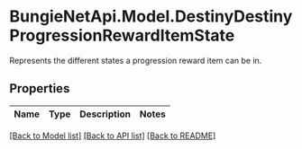 # BungieNetApi.Model.DestinyDestinyProgressionRewardItemState
Represents the different states a progression reward item can be in.
## Properties

Name | Type | Description | Notes
------------ | ------------- | ------------- | -------------

[[Back to Model list]](../README.md#documentation-for-models) [[Back to API list]](../README.md#documentation-for-api-endpoints) [[Back to README]](../README.md)

